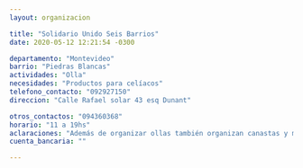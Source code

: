 ```yaml
---
layout: organizacion

title: "Solidario Unido Seis Barrios"
date: 2020-05-12 12:21:54 -0300

departamento: "Montevideo"
barrio: "Piedras Blancas"
actividades: "Olla"
necesidades: "Productos para celíacos"
telefono_contacto: "092927150"
direccion: "Calle Rafael solar 43 esq Dunant"

otros_contactos: "094360368"
horario: "11 a 19hs"
aclaraciones: "Además de organizar ollas también organizan canastas y meriendas"
cuenta_bancaria: ""

---
```

